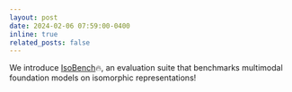 ```yaml
---
layout: post
date: 2024-02-06 07:59:00-0400
inline: true
related_posts: false
---
```


We introduce [IsoBench](https://arxiv.org/abs/2404.01266)🔥, an evaluation suite that benchmarks multimodal foundation models on isomorphic representations!